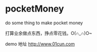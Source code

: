 # pocketMoney
do some thing to make pocket money

打算业余做点东西，挣点零花钱。O(∩_∩)O~

demo 地址  http://www.01cun.com
